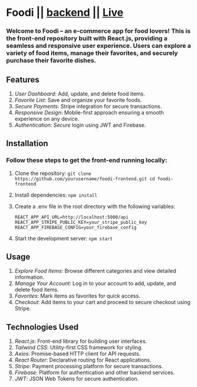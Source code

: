 # Foodi || [backend](https://github.com/YeasinWebDev/Food-api) || [Live](https://foodi-client-lemon.vercel.app/)

### Welcome to Foodi – an e-commerce app for food lovers! This is the front-end repository built with React.js, providing a seamless and responsive user experience. Users can explore a variety of food items, manage their favorites, and securely purchase their favorite dishes.

## Features
1. *User Dashboard*: Add, update, and delete food items.
2. *Favorite List*: Save and organize your favorite foods.
3. *Secure Payments*: Stripe integration for secure transactions.
4. *Responsive Design*: Mobile-first approach ensuring a smooth experience on any device.
5. *Authentication: Secure* login using JWT and Firebase.

## Installation
  ### Follow these steps to get the front-end running locally:

1. Clone the repository:
       `git clone https://github.com/yourusername/foodi-frontend.git
       cd foodi-frontend`

2. Install dependencies:
       `npm install`

3. Create a .env file in the root directory with the following variables:

    `REACT_APP_API_URL=http://localhost:5000/api
    REACT_APP_STRIPE_PUBLIC_KEY=your_stripe_public_key
    REACT_APP_FIREBASE_CONFIG=your_firebase_config`

4. Start the development server:
   `npm start`


## Usage

1. *Explore Food Items*: Browse different categories and view detailed information.
2. *Manage Your Account*: Log in to your account to add, update, and delete food items.
3. *Favorites*: Mark items as favorites for quick access.
4. *Checkout*: Add items to your cart and proceed to secure checkout using Stripe.


## Technologies Used

1. *React.js*: Front-end library for building user interfaces.
2. *Tailwind CSS*: Utility-first CSS framework for styling.
3. *Axios*: Promise-based HTTP client for API requests.
4. *React Router*: Declarative routing for React applications.
5. *Stripe*: Payment processing platform for secure transactions.
6. *Firebase*: Platform for authentication and other backend services.
7. *JWT*: JSON Web Tokens for secure authentication.








